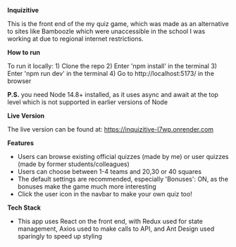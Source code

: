 **Inquizitive**

This is the front end of the my quiz game, which was made as an alternative to sites like Bamboozle which were unaccessible in the school I was working at due to regional internet restrictions. 

**How to run**

To run it locally: 1) Clone the repo 2) Enter 'npm install' in the terminal 3) Enter 'npm run dev' in the terminal 4) Go to http://localhost:5173/ in the browser

**P.S.** you need Node 14.8+ installed, as it uses async and await at the top level which is not supported in earlier versions of Node

**Live Version**

The live version can be found at: https://inquizitive-l7wp.onrender.com

**Features**

- Users can browse existing official quizzes (made by me) or user quizzes (made by former students/colleagues)
- Users can choose between 1-4 teams and 20,30 or 40 squares
- The default settings are recommended, especially 'Bonuses': ON, as the bonuses make the game much more interesting
- Click the user icon in the navbar to make your own quiz too!

**Tech Stack**

- This app uses React on the front end, with Redux used for state management, Axios used to make calls to API, and Ant Design used sparingly to speed up styling
